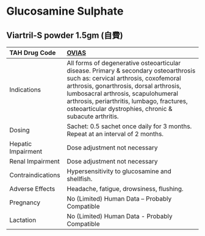 # Glucosamine Sulphate

## Viartril-S powder 1.5gm (自費)

| TAH Drug Code      | [**OVIAS**](https://www.tahsda.org.tw/drugs/hissearch.php?drug_code=OVIAS)                                                                                                                                                                                                                                             |
|:-------------------|:-----------------------------------------------------------------------------------------------------------------------------------------------------------------------------------------------------------------------------------------------------------------------------------------------------------------------|
| Indications        | All forms of degenerative osteoarticular disease. Primary & secondary osteoarthrosis such as: cervical arthrosis, coxofemoral arthrosis, gonarthrosis, dorsal arthrosis, lumbosacral arthrosis, scapulohumeral arthrosis, periarthritis, lumbago, fractures, osteoarticular dystrophies, chronic & subacute arthritis. |
| Dosing             | Sachet: 0.5 sachet once daily for 3 months. Repeat at an interval of 2 months.                                                                                                                                                                                                                                         |
| Hepatic Impairment | Dose adjustment not necessary                                                                                                                                                                                                                                                                                          |
| Renal Impairment   | Dose adjustment not necessary                                                                                                                                                                                                                                                                                          |
| Contraindications  | Hypersensitivity to glucosamine and shellfish.                                                                                                                                                                                                                                                                         |
| Adverse Effects    | Headache, fatigue, drowsiness, flushing.                                                                                                                                                                                                                                                                               |
| Pregnancy          | No (Limited) Human Data – Probably Compatible                                                                                                                                                                                                                                                                          |
| Lactation          | No (Limited) Human Data - Probably Compatible                                                                                                                                                                                                                                                                          |

